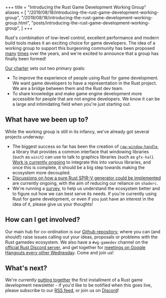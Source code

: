 +++
title = "Introducing the Rust Game Development Working Group"
aliases = [
  "/2019/08/18/introducing-the-rust-game-development-working-group",
  "/2019/08/18/introducing-the-rust-game-development-working-group.html",
  "posts/introducing-the-rust-game-development-working-group",
]
+++

Rust's combination of low-level control, excellent performance
and modern build tools makes it an exciting choice for game developers.
The idea of a working group to support this burgeoning community has been proposed
[many](https://internals.rust-lang.org/t/a-working-group-for-rust-game-development/8240/4)
[times](https://alexene.dev/2018/11/15/Rust-and-game-development.html)
over the years, and we're excited to announce that a group has finally been formed!

[Our charter](https://github.com/rust-gamedev/wg/blob/master/charter.md)
sets out two primary goals:

- To improve the experience of people using Rust for game development.
  We want game developers to have a representation in the Rust project.
  We are a bridge between them and the Rust dev team.
- To share knowledge and make game engine development more accessible
  for people that are not engine developers.
  We know it can be a large and intimidating field when you're just starting out.

## What have we been up to?

While the working group is still in its infancy,
we've already got several projects underway:

- The biggest success so far has been the creation of
  [`raw-window-handle`](https://github.com/rust-windowing/raw-window-handle),
  a library that provides a common interface that windowing libraries (such as `winit`)
  can use to talk to graphics libraries (such as `gfx-hal`).
  [Work is currently ongoing](https://github.com/rust-gamedev/wg/issues/26)
  to integrate this into various libraries, and once this is complete,
  it should be a big step towards making the ecosystem more decoupled.
- [Discussions on how a pure Rust SPIR-V generator could be implemented](https://github.com/rust-gamedev/wg/issues/23)
  are currently ongoing, with the aim of reducing our reliance on `shaderc`.
- We're running a [survey](https://users.rust-lang.org/t/survey-from-the-rust-game-development-working-group/31270),
  to help us understand the ecosystem better and to figure out
  how we can best serve its needs.
  If you're currently using Rust for game development,
  or even if you just have an interest in the idea of it,
  please give us your thoughts!

## How can I get involved?

Our main hub for co-ordination is our [Github repository](https://github.com/rust-gamedev/wg),
where you can (and should!) raise issues calling out your ideas, proposals
or problems with the Rust gamedev ecosystem.
We also have a `#wg-gamedev` channel on the [official Rust Discord server](https://discord.gg/j6QJsMd),
and get together for [meetings on Google Hangouts every other Wednesday](https://github.com/rust-gamedev/wg#join-the-fun).
Come and join us!

## What's next?

We're currently [putting together](https://github.com/rust-gamedev/rust-gamedev.github.io/issues/2)
the first installment of a Rust game development newsletter \-
if you'd like to be notified when this goes live,
please subscribe to our [RSS feed](https://rust-gamedev.github.io/feed.xml),
or join us on [Discord](https://discord.gg/j6QJsMd)!
